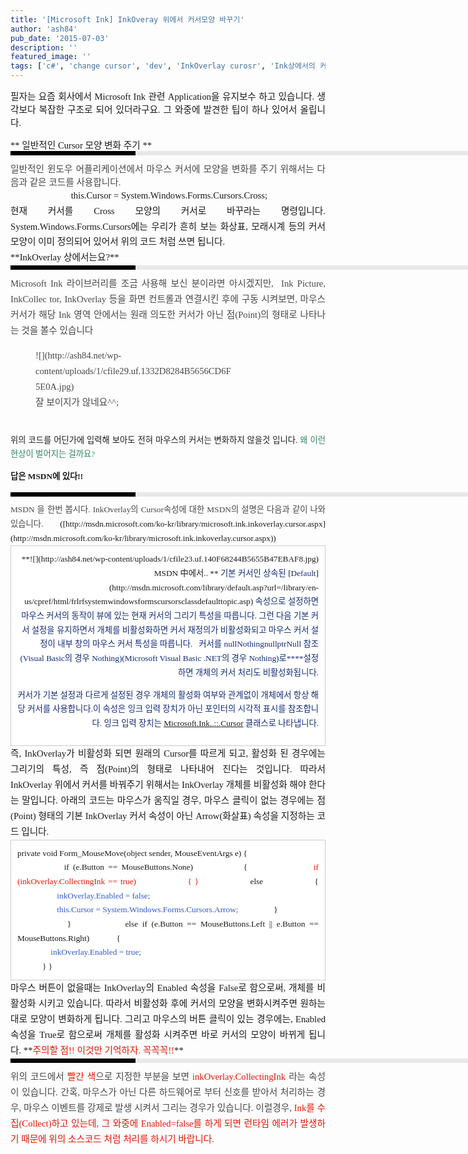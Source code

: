 ```yaml
---
title: '[Microsoft Ink] InkOveray 위에서 커서모양 바꾸기'
author: 'ash84'
pub_date: '2015-07-03'
description: ''
featured_image: ''
tags: ['c#', 'change cursor', 'dev', 'InkOverlay curosr', 'Ink상에서의 커서변화', 'Microsoft.Ink', 'MS INK', '커서변화']
---
```



<div style="TEXT-ALIGN: justify"><span id="tx_beforestart_mark"></span>  
<span style="TEXT-ALIGN: justify; FONT-SIZE: 11pt"><span style="FONT-FAMILY: Dotum">  
<span style="FONT-SIZE: 11pt"><span style="FONT-FAMILY: Dotum"><span id="tx_beforestart_mark"></span>필자는 요즘 회사에서 Microsoft Ink 관련 Application을 유지보수 하고 있습니다. 생각보다 복잡한 구조로 되어 있더라구요. 그 와중에 발견한 팁이 하나 있어서 올립니다. </span></span>

<span id="tx_afterend_mark"></span></span></span>  
<div>**  
<span id="tx_afterend_mark"></span>일반적인 Cursor 모양 변화 주기 **  
<div style="BORDER-LEFT: #000000 200px solid; PADDING-BOTTOM: 3px; BACKGROUND-COLOR: #e8e8e8; PADDING-LEFT: 6px; WIDTH: 690px; PADDING-RIGHT: 6px; FONT: bold 1pt/1 나눔고딕, Sans-serif; MARGIN-BOTTOM: 10px; HEIGHT: 1px; COLOR: #fff; PADDING-TOP: 3px"><span style="FONT-SIZE: 11pt"><span style="FONT-SIZE: 10pt"><span style="FONT-SIZE: 11pt"><span style="FONT-SIZE: 10pt"><span style="FONT-SIZE: 10pt"><span style="FONT-FAMILY: Batang"><span style="FONT-SIZE: 11pt"><span style="FONT-SIZE: 1pt"></span></span></span></span></span></span></span></span></div></div></div>  
<div style="TEXT-ALIGN: justify"><span style="TEXT-ALIGN: justify; FONT-SIZE: 11pt"><span style="FONT-FAMILY: Dotum"><span style="FONT-FAMILY: Dotum"><span style="FONT-SIZE: 10pt"><font color="#474747"><span style="FONT-SIZE: 11pt">일반적인 윈도우 어플리케이션에서 마우스 커서에 모양을 변화를 주기 위해서는 다음과 같은 코드를 사용합니다.   
</span>  
</font></span></span></span></span></div>  
<div style="TEXT-ALIGN: justify">  
<div style="LINE-HEIGHT: 1.7"><span style="TEXT-ALIGN: justify; FONT-SIZE: 11pt"><span style="FONT-FAMILY: Dotum"></span></span></div></div><span style="TEXT-ALIGN: center; FONT-SIZE: 11pt"><span style="FONT-FAMILY: Dotum">  
<div>  
<div style="LINE-HEIGHT: 1.7"> this.Cursor = System.Windows.Forms.Cursors.Cross;</div></div></span></span><span style="TEXT-ALIGN: justify; FONT-SIZE: 11pt"><span style="FONT-FAMILY: Dotum">  
<div></div></span></span><span style="TEXT-ALIGN: justify; FONT-SIZE: 11pt"><span style="FONT-FAMILY: Dotum">  
<div></div></span></span><span style="TEXT-ALIGN: justify; FONT-SIZE: 11pt"><span style="FONT-FAMILY: Dotum">  
<div>  
<div style="LINE-HEIGHT: 1.7">현재 커서를 Cross 모양의 커서로 바꾸라는 명령입니다. System.Windows.Forms.Cursors에는 우리가 흔히 보는 화상표, 모래시계 등의 커서 모양이 이미 정의되어 있어서 위의 코드 처럼 쓰면 됩니다.   
</div></div></span></span><span style="TEXT-ALIGN: justify; FONT-SIZE: 11pt"><span style="FONT-FAMILY: Dotum">  
<div></div></span></span><span style="TEXT-ALIGN: justify; FONT-SIZE: 11pt"><span style="FONT-FAMILY: Dotum">  
<div>  
<div style="LINE-HEIGHT: 1.7">  
**InkOverlay 상에서는요?**<div>  
<div style="BORDER-LEFT: #000000 200px solid; PADDING-BOTTOM: 3px; BACKGROUND-COLOR: #e8e8e8; PADDING-LEFT: 6px; WIDTH: 690px; PADDING-RIGHT: 6px; FONT: bold 1pt/1 나눔고딕, Sans-serif; MARGIN-BOTTOM: 10px; HEIGHT: 1px; COLOR: #fff; PADDING-TOP: 3px"><span style="FONT-SIZE: 11pt"><span style="FONT-SIZE: 10pt"><span style="FONT-SIZE: 11pt"><span style="FONT-SIZE: 10pt"><span style="FONT-SIZE: 10pt"><span style="FONT-FAMILY: Batang"><span style="FONT-SIZE: 11pt"><span style="FONT-SIZE: 1pt"></span></span></span></span></span></span></span></span></div></div></div></div></span></span><span style="TEXT-ALIGN: justify; FONT-SIZE: 11pt"><span style="FONT-FAMILY: Dotum">  
<div>  
<div style="LINE-HEIGHT: 1.7">  
<div>  
<div style="LINE-HEIGHT: 1.7"><span style="FONT-FAMILY: Dotum"><font color="#474747"><span style="FONT-SIZE: 11pt">Microsoft Ink 라이브러리를 조금 사용해 보신 분이라면 아시겠지만, ﻿</span></font><span style="FONT-SIZE: 10pt"><font color="#474747"><span style="FONT-SIZE: 11pt">﻿</span></font><span style="FONT-FAMILY: Dotum"><font color="#474747"><span style="FONT-SIZE: 11pt">﻿</span></font><span style="FONT-SIZE: 10pt"><font color="#474747"><span style="FONT-SIZE: 11pt">﻿ Ink Picture, InkCollec  
 tor, InkOverlay 등을 화면 컨트롤과 연결시킨 후에 구동 시켜보면, 마우스 커서가 해당 Ink 영역 안에서는 원래 의도한 커서가 아닌 점(Point)의 형태로 나타나는 것을 볼수 있습니다<figure class="wp-caption aligncenter" style="width: 315px">![](http://ash84.net/wp-content/uploads/1/cfile29.uf.1332D8284B5656CD6F5E0A.jpg)<figcaption class="wp-caption-text">잘 보이지가 않네요^^;</figcaption></figure>

</span></font></span></span></span></span>  
 위의 코드를 어딘가에 입력해 보아도 전혀 마우스의 커서는 변화하지 않을것 입니다. <font color="#318561">왜 이런 현상이 벌어지는 걸까요?</font>

**답은 MSDN에 있다!!**

<div>  
<div style="BORDER-LEFT: #000000 200px solid; PADDING-BOTTOM: 3px; BACKGROUND-COLOR: #e8e8e8; PADDING-LEFT: 6px; WIDTH: 690px; PADDING-RIGHT: 6px; FONT: bold 1pt/1 나눔고딕, Sans-serif; MARGIN-BOTTOM: 10px; HEIGHT: 1px; COLOR: #fff; PADDING-TOP: 3px"><span style="FONT-SIZE: 11pt"><span style="FONT-SIZE: 10pt"><span style="FONT-SIZE: 11pt"><span style="FONT-SIZE: 10pt"><span style="FONT-SIZE: 10pt"><span style="FONT-FAMILY: Batang"><span style="FONT-SIZE: 11pt"><span style="FONT-SIZE: 1pt"></span></span></span></span></span></span></span></span></div>  
<div style="LINE-HEIGHT: 1.7"><span style="FONT-FAMILY: Dotum"><font color="#474747">﻿</font><span style="FONT-SIZE: 10pt"><font color="#474747">﻿</font><span style="FONT-FAMILY: Dotum"><font color="#474747">﻿MSDN 을 한번 봅시다. InkOverlay의 Cursor속성에 대한 MSDN의 설명은 다음과 같이 나와있습니다.   
</font></span></span></span>([http://msdn.microsoft.com/ko-kr/library/microsoft.ink.inkoverlay.cursor.aspx](http://msdn.microsoft.com/ko-kr/library/microsoft.ink.inkoverlay.cursor.aspx))</div></div></div></div></div></div></span></span><span style="TEXT-ALIGN: justify; FONT-SIZE: 11pt"><span style="FONT-FAMILY: Dotum">  
<div>  
<div style="LINE-HEIGHT: 1.7">  
<div>  
<div style="LINE-HEIGHT: 1.7">  
<div></div></div></div></div></div></span></span><span style="TEXT-ALIGN: right; FONT-SIZE: 11pt"><span style="FONT-FAMILY: Dotum">  
<div>  
<div style="LINE-HEIGHT: 1.7">  
<div>  
<div style="LINE-HEIGHT: 1.7">  
<div>  
<div style="LINE-HEIGHT: 1.7">  
</div></div></div></div></div></div></span></span><span style="TEXT-ALIGN: right; FONT-SIZE: 11pt"><span style="FONT-FAMILY: Dotum">  
<div>  
<div style="LINE-HEIGHT: 1.7">  
<div>  
<div style="LINE-HEIGHT: 1.7">  
<div>  
<div style="LINE-HEIGHT: 1.7"><span style="FONT-SIZE: 10pt">  
<div class="txc-textbox" style="BORDER-BOTTOM: #cbcbcb 1px solid; BORDER-LEFT: #cbcbcb 1px solid; PADDING-BOTTOM: 10px; BACKGROUND-COLOR: #ffffff; PADDING-LEFT: 10px; PADDING-RIGHT: 10px; BORDER-TOP: #cbcbcb 1px solid; BORDER-RIGHT: #cbcbcb 1px solid; PADDING-TOP: 10px">  
<span style="FONT-SIZE: 10pt">**![](http://ash84.net/wp-content/uploads/1/cfile23.uf.140F68244B5655B47EBAF8.jpg)  
 MSDN 中에서..  
**  
<font color="#112a75">기본 커서인 상속된 </font></span>[<span style="FONT-SIZE: 10pt"><font color="#112a75">Default</font></span>](http://msdn.microsoft.com/library/default.asp?url=/library/en-us/cpref/html/frlrfsystemwindowsformscursorsclassdefaulttopic.asp)<font color="#112a75"><span> 속성으로 설정하면 마우스 커서의 동작이 뷰에 있는 현재 커서의 그리기 특성을 따릅니다. 그런 다음 기본 커서 설정을 유지하면서 개체를 비활성화하면 커서 재정의가 비활성화되고 마우스 커서 설정이 내부 창의 마우스 커서 특성을 따릅니다.  
    
 커서를 <span class="input"><span class="cs"><span style="FONT-SIZE: 10pt">null</span></span><span class="vb"><span style="FONT-SIZE: 10pt">Nothing</span></span><span class="cpp"><span style="FONT-SIZE: 10pt">nullptr</span></span></span><span class="nu"><span style="FONT-SIZE: 10pt">Null 참조(Visual Basic의 경우 </span><span class="input"><span style="FONT-SIZE: 10pt">Nothing</span></span><span style="FONT-SIZE: 10pt">)</span></span></span><span style="FONT-SIZE: 10pt">(Microsoft Visual Basic .NET의 경우 </span><span><span class="input"><span style="FONT-SIZE: 10pt">Nothing</span></span>)로****설정하면 개체의 커서 처리도 비활성화됩니다. </span></font>

  
<font color="#112a75"><span style="FONT-SIZE: 10pt">커서가 기본 설정과 다르게 설정된 경우 개체의 활성화 여부와 관계없이 개체에서 항상 해당 커서를 사용합니다.</span><span style="FONT-SIZE: 10pt">이 속성은 잉크 입력 장치가 아닌 포인터의 시각적 표시를 참조합니다. 잉크 입력 장치는 </span><span>[<span style="FONT-SIZE: 10pt">Microsoft.Ink</span><span class="cs"><span style="FONT-SIZE: 10pt">.</span></span><span class="vb"><span style="FONT-SIZE: 10pt">.</span></span><span class="cpp"><span style="FONT-SIZE: 10pt">::</span></span><span class="nu"><span style="FONT-SIZE: 10pt">.</span></span><span style="FONT-SIZE: 10pt">Cursor</span>](http://msdn.microsoft.com/ko-kr/library/microsoft.ink.cursor.aspx)</span><span style="FONT-SIZE: 10pt"> 클래스로 나타냅니다.</span></font>

</div>  
</span>  
</div></div></div></div></div></div></span></span><span style="TEXT-ALIGN: justify; FONT-SIZE: 11pt"><span style="FONT-FAMILY: Dotum">  
<div>  
<div style="LINE-HEIGHT: 1.7">  
<div>  
<div style="LINE-HEIGHT: 1.7">즉, InkOverlay가 비활성화 되면 원래의 Cursor를 따르게 되고, 활성화 된 경우에는 그리기의 특성, 즉 점(Point)의 형태로 나타내어 진다는 것입니다. 따라서 InkOverlay 위에서 커서를 바꿔주기 위해서는 InkOverlay 개체를 비활성화 해야 한다는 말입니다. 아래의 코드는 마우스가 움직일 경우, 마우스 클릭이 없는 경우에는 점(Point) 형태의 기본 InkOverlay 커서 속성이 아닌 Arrow(화살표) 속성을 지정하는 코드 입니다.

<span style="FONT-SIZE: 10pt">  
<div class="txc-textbox" style="BORDER-BOTTOM: #cbcbcb 1px solid; BORDER-LEFT: #cbcbcb 1px solid; PADDING-BOTTOM: 10px; BACKGROUND-COLOR: #ffffff; PADDING-LEFT: 10px; PADDING-RIGHT: 10px; BORDER-TOP: #cbcbcb 1px solid; BORDER-RIGHT: #cbcbcb 1px solid; PADDING-TOP: 10px">  
<div style="LINE-HEIGHT: 1.7"><span style="FONT-SIZE: 10pt">private void Form_MouseMove(object sender, MouseEventArgs e)  
</span><span style="FONT-SIZE: 10pt">{</span></div>  
<div style="LINE-HEIGHT: 1.7"><span style="FONT-SIZE: 10pt">            if (e.Button == MouseButtons.None)</span>  
<span style="FONT-SIZE: 10pt">            {</span>  
<span style="FONT-SIZE: 10pt">                <font color="#e31600">if (inkOverlay.CollectingInk == true)</font></span>  
<span style="FONT-SIZE: 10pt"><font color="#e31600">                { }</font></span>  
<span style="FONT-SIZE: 10pt">                else</span>  
<span style="FONT-SIZE: 10pt">                {</span>  
<span style="FONT-SIZE: 10pt"><font color="#3058d2">                   inkOverlay.Enabled = false;</font></span></div>  
<div style="LINE-HEIGHT: 1.7"><span style="FONT-SIZE: 10pt"><font color="#3058d2">                   this.Cursor = System.Windows.Forms.Cursors.Arrow;</font></span>  
<span style="FONT-SIZE: 10pt">                }</span></div>  
<div style="LINE-HEIGHT: 1.7"><span style="FONT-SIZE: 10pt">            }</span>  
<span style="FONT-SIZE: 10pt">            else if (e.Button == MouseButtons.Left || e.Button == MouseButtons.Right)</span>  
<span style="FONT-SIZE: 10pt">            {</span></div>  
<div style="LINE-HEIGHT: 1.7"><span style="FONT-SIZE: 10pt">                <font color="#3058d2">inkOverlay.Enabled = true;</font></span></div>  
<div style="LINE-HEIGHT: 1.7"><span style="FONT-SIZE: 10pt">            }  
</span><span style="FONT-SIZE: 10pt">}</span></div>  
</div></span>

</div></div></div></div></span></span><span style="TEXT-ALIGN: justify; FONT-SIZE: 11pt"><span style="FONT-FAMILY: Dotum">  
<div>  
<div style="LINE-HEIGHT: 1.7">  
 마우스 버튼이 없을때는 InkOverlay의 Enabled 속성을 False로 함으로써, 개체를 비활성화 시키고 있습니다. 따라서 비활성화 후에 커서의 모양을 변화시켜주면 원하는 대로 모양이 변화하게 됩니다. 그리고 마우스의 버튼 클릭이 있는 경우에는, Enabled 속성을 True로 함으로써 개체를 활성화 시켜주면 바로 커서의 모양이 바뀌게 됩니다. **<font color="#e31600">주의할 점!! 이것만 기억하자. 꼭꼭꼭!!</font>**

<div>  
<div style="BORDER-LEFT: #000000 200px solid; PADDING-BOTTOM: 3px; BACKGROUND-COLOR: #e8e8e8; PADDING-LEFT: 6px; WIDTH: 690px; PADDING-RIGHT: 6px; FONT: bold 1pt/1 나눔고딕, Sans-serif; MARGIN-BOTTOM: 10px; HEIGHT: 1px; COLOR: #fff; PADDING-TOP: 3px"><span style="FONT-SIZE: 11pt"><span style="FONT-SIZE: 10pt"><span style="FONT-SIZE: 11pt"><span style="FONT-SIZE: 10pt"><span style="FONT-SIZE: 10pt"><span style="FONT-FAMILY: Batang"><span style="FONT-SIZE: 11pt"><span style="FONT-SIZE: 1pt"></span></span></span></span></span></span></span></span></div>  
<div style="LINE-HEIGHT: 1.7"><span style="FONT-FAMILY: Dotum"><font color="#474747"><span style="FONT-SIZE: 11pt">﻿</span></font><span style="FONT-SIZE: 10pt"><font color="#474747"><span style="FONT-SIZE: 11pt">﻿</span></font><span style="FONT-FAMILY: Dotum"><font color="#474747"><span style="FONT-SIZE: 11pt">﻿</span></font><span style="FONT-SIZE: 10pt"><font color="#474747"><span style="FONT-SIZE: 11pt">﻿위의 코드에서 <font color="#e31600">빨간 색</font>으로 지정한 부분을 보면 <font color="#e31600">inkOverlay.CollectingInk </font>라는 속성이 있습니다. 간혹, 마우스가 아닌 다른 하드웨어로 부터 신호를 받아서 처리하는 경우, 마우스 이벤트를 강제로 발생 시켜서 </span><span style="FONT-SIZE: 11pt">그리는 경우가 있습니다. 이럴경우,<font color="#e31600"> Ink를 수집(Collect)하고 있는데, 그 와중에 Enabled=false를 하게 되면 런타임 에러가 발생하기 때문에 위의 소스코드 처럼 처리를 하시기 바랍니다. </font></span></font></span></span></span></span>  
</div></div>  
  </div></div></span></span>  
 



